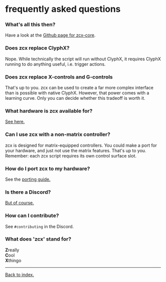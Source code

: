 # frequently asked questions

### What's all this then?

Have a look at the [Github page for zcx-core](https://github.com/odisfm/zcx-core).

### Does zcx replace ClyphX?

Nope. While technically the script will run without ClyphX, it requires ClyphX running to do anything useful, i.e. trigger actions.

### Does zcx replace X-controls and G-controls

That's up to you. zcx can be used to create a far more complex interface than is possible with native ClyphX. However, that power comes with a learning curve. Only you can decide whether this tradeoff is worth it.

### What hardware is zcx available for?

[See here.](/docs/lessons/installation.md#get-a-distribution)

### Can I use zcx with a non-matrix controller?

zcx is designed for matrix-equipped controllers. You could make a port for your hardware, and just not use the matrix features. That's up to you. Remember: each zcx script requires its own control surface slot.

### How do I port zcx to my hardware?

See the [porting guide.](/docs/other/404.md)

### Is there a Discord?

[But of course.
](https://discord.gg/DCtbuEe8Qr)

### How can I contribute?

See `#contributing` in the Discord.

### What does 'zcx' stand for?

**Z**really<br>
**C**ool<br>
**X**thingo

___

[Back to index.](/docs/zcx-docs.md)
